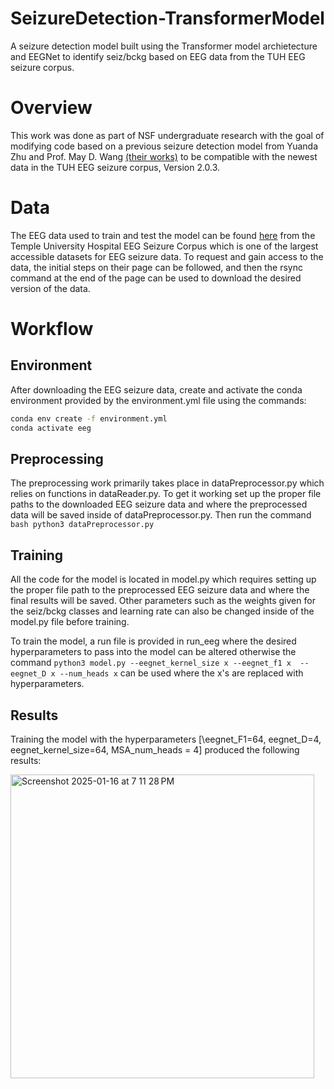 # SeizureDetection-TransformerModel
A seizure detection model built using the Transformer model archietecture and EEGNet to identify seiz/bckg based on EEG data from the TUH EEG seizure corpus.

# Overview
This work was done as part of NSF undergraduate research with the goal of modifying code based on a previous seizure detection model from Yuanda Zhu and Prof. May D. Wang [(their works)](https://github.com/UnitedHolmes/seizure_detection_EEGs_transformer_BHI_2023) to be compatible with the newest data in the TUH EEG seizure corpus, Version 2.0.3.

# Data
The EEG data used to train and test the model can be found [here](https://isip.piconepress.com/projects/nedc/html/tuh_eeg/) from the Temple University Hospital EEG Seizure Corpus which is one of the largest accessible datasets for EEG seizure data. To request and gain access to the data, the initial steps on their page can be followed, and then the rsync command at the end of the page can be used to download the desired version of the data.

# Workflow
## Environment
After downloading the EEG seizure data, create and activate the conda environment provided by the environment.yml file using the commands:

```bash
conda env create -f environment.yml
conda activate eeg
```

## Preprocessing
The preprocessing work primarily takes place in dataPreprocessor.py which relies on functions in dataReader.py. To get it working set up the proper file paths to the downloaded EEG seizure data and where the preprocessed data will be saved inside of dataPreprocessor.py. Then run the command ```bash python3 dataPreprocessor.py```

## Training
All the code for the model is located in model.py which requires setting up the proper file path to the preprocessed EEG seizure data and where the final results will be saved. Other parameters such as the weights given for the seiz/bckg classes and learning rate can also be changed inside of the model.py file before training.

To train the model, a run file is provided in run_eeg where the desired hyperparameters to pass into the model can be altered otherwise the command ```python3 model.py --eegnet_kernel_size x --eegnet_f1 x  --eegnet_D x --num_heads x``` can be used where the x's are replaced with hyperparameters.

## Results
Training the model with the hyperparameters \[\eegnet_F1=64, eegnet_D=4, eegnet_kernel_size=64, MSA_num_heads = 4\] produced the following results:

<img width="486" alt="Screenshot 2025-01-16 at 7 11 28 PM" src="https://github.com/user-attachments/assets/93c41860-e86e-4e81-8bae-85df4c45ebec" />
